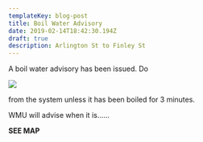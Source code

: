 ```yaml
---
templateKey: blog-post
title: Boil Water Advisory
date: 2019-02-14T18:42:30.194Z
draft: true
description: Arlington St to Finley St
---
```

A boil water advisory has been issued. Do 

![](/img/android-chrome-192x192.png)

 from the system unless it has been boiled for 3 minutes.

WMU will advise when it is......

**SEE MAP**
